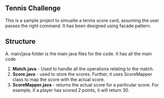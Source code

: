 ## Tennis Challenge
This is a sample project to simualte a tennis score card, assuming the user passes the right command. It has been designed using facade pattern.

## Structure
A. main/java folder is the main java files for the code. It has all the main code
1. **Match.java** - Used to handle all the operations relating to the match.
2. **Score.java** - used to store the scores. Further, it uses ScoreMapper class to map the score with the actual score.
3. **ScoreMapper.java** - returns the actual score for a particular score. For example, if a player has scored 2 points, it will return 30.


